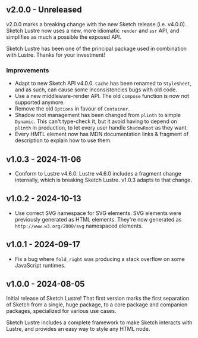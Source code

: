## v2.0.0 - Unreleased

v2.0.0 marks a breaking change with the new Sketch release (i.e. v4.0.0). Sketch
Lustre now uses a new, more idiomatic `render` and `ssr` API, and simplifies as
much a possible the exposed API.

Sketch Lustre has been one of the principal package used in combination with
Lustre. Thanks for your investment!

### Improvements

- Adapt to new Sketch API v4.0.0. `Cache` has been renamed to `StyleSheet`, and
  as such, can cause some inconsistencies bugs with old code.
- Use a new middleware-render API. The old `compose` function is now not
  supported anymore.
- Remove the old `Options` in favour of `Container`.
- Shadow root management has been changed from `plinth` to simple `Dynamic`.
  This can't type-check it, but it avoid having to depend on `plinth` in
  production, to let every user handle `ShadowRoot` as they want.
- Every HMTL element now has MDN documentation links & fragment of description
  to explain how to use them.

## v1.0.3 - 2024-11-06

- Conform to Lustre v4.6.0. Lustre v4.6.0 includes a fragment change internally,
  which is breaking Sketch Lustre. v1.0.3 adapts to that change.

## v1.0.2 - 2024-10-13

- Use correct SVG namespace for SVG elements. SVG elements were previously
  generated as HTML elements. They're now generated as
  `http://www.w3.org/2000/svg` namespaced elements.

## v1.0.1 - 2024-09-17

- Fix a bug where `fold_right` was producing a stack overflow on some JavaScript
  runtimes.

## v1.0.0 - 2024-08-05

Initial release of Sketch Lustre! That first version marks the first separation
of Sketch from a single, huge package, to a core package and companion packages,
specialized for various use cases.

Sketch Lustre includes a complete framework to make Sketch interacts with
Lustre, and provides an easy way to style any HTML node.
